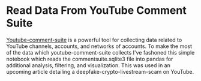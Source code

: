 # Read Data From YouTube Comment Suite
[Youtube-comment-suite](https://github.com/mattwright324/youtube-comment-suite) is a powerful tool for collecting data related to YouTube channels, accounts, and networks of accounts. 
To make the most of the data which youtube-comment-suite collects I've fashoned this simple notebook which reads the commentsuite.sqlite3 file into pandas for additional analysis, filtering, and visualization. 
This was used in an upcoming article detailing a deepfake-crypto-livestream-scam on YouTube.
